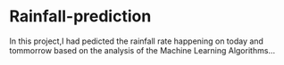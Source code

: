 # Rainfall-prediction
In this project,I had pedicted the rainfall rate happening on today and tommorrow based on the analysis of the Machine Learning Algorithms...
